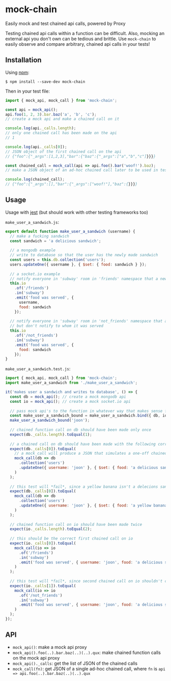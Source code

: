 # mock-chain
Easily mock and test chained api calls, powered by Proxy

Testing chained api calls within a function can be difficult. Also, mocking an external api you don't own can be tedious and brittle. Use `mock-chain` to easily observe and compare arbitrary, chained api calls in your tests!

## Installation
Using [npm](https://www.npmjs.com/):
```
$ npm install --save-dev mock-chain
```
Then in your test file:
```js
import { mock_api, mock_call } from 'mock-chain';

const api = mock_api();
api.foo(1, 2, 3).bar.baz('a', 'b', 'c');
// create a mock api and make a chained call on it

console.log(api._calls.length);
// only one chained call has been made on the api
// 1

console.log(api._calls[0]);
// JSON object of the first chained call on the api
// {"foo":{"_args":[1,2,3],"bar":{"baz":{"_args":["a","b","c"]}}}}

const chained_call = mock_call(api => api.foo().bar('woof!').baz);
// make a JSON object of an ad-hoc chained call later to be used in test

console.log(chained_call);
// {"foo":{"_args":[],"bar":{"_args":["woof!"],"baz":{}}}}
```

## Usage
Usage with [jest](https://facebook.github.io/jest/) (but should work with other testing frameworks too)

`make_user_a_sandwich.js`:
```js
export default function make_user_a_sandwich (username) {
  // make a fucking sandwich
  const sandwich = 'a delicious sandwich';
  
  // a mongodb example
  // write to database so that the user has the newly made sandwich
  const users = this.db.collection('users');
  users.updateOne({ username }, { $set: { food: sandwich } });
  
  // a socket.io example
  // notify everyone in 'subway' room in 'friends' namespace that a new sandwich was served to user
  this.io
    .of('/friends')
    .in('subway')
    .emit('food was served', {
      username,
      food: sandwich
    });
    
  // notify everyone in 'subway' room in 'not_friends' namespace that a new sandwich was served,
  // but don't notify to whom it was served
  this.io
    .of('/not_friends')
    .in('subway')
    .emit('food was served', {
      food: sandwich
    });
}
```
`make_user_a_sandwich.test.js`:
```js
import { mock_api, mock_call } from 'mock-chain';
import make_user_a_sandwich from './make_user_a_sandwich';

it('makes user a sandwich and writes to database', () => {
  const db = mock_api(); // create a mock mongodb api
  const io = mock_api(); // create a mock socket.io api
  
  // pass mock api's to the function in whatever way that makes sense for your case
  const make_user_a_sandwich_bound = make_user_a_sandwich.bind({ db, io });
  make_user_a_sandwich_bound('joon');
  
  // chained function call on db should have been made only once
  expect(db._calls.length).toEqual(1);
  
  // a chained call on db should have been made with the following correct arguments
  expect(db._calls[0]).toEqual(
    // a mock_call will produce a JSON that simulates a one-off chained call
    mock_call(db => db
      .collection('users')
      .updateOne({ username: 'joon' }, { $set: { food: 'a delicious sandwich' } })
    )
  );
  
  // this test will *fail*, since a yellow banana isn't a delecions sandwich
  expect(db._calls[0]).toEqual(
    mock_call(db => db
      .collection('users')
      .updateOne({ username: 'joon' }, { $set: { food: 'a yellow banana' } })
    )
  );
  
  // chained function call on io should have been made twice
  expect(io._calls.length).toEqual(2);
  
  // this should be the correct first chained call on io
  expect(io._calls[0]).toEqual(
    mock_call(io => io
      .of('/friends')
      .in('subway')
      .emit('food was served', { username: 'joon', food: 'a delicious sandwich'})
    )
  );
  
  // this test will *fail*, since second chained call on io shouldn't contain username
  expect(io._calls[1]).toEqual(
    mock_call(io => io
      .of('/not_friends')
      .in('subway')
      .emit('food was served', { username: 'joon', food: 'a delicious sandwich'})
    )
  );
});
```
## API
- `mock_api()`: make a mock api proxy
- `mock_api().foo(..).bar.baz(..)(..).qux`: make chained function calls on the mock api proxy
- `mock_api()._calls`: get the list of JSON of the chained calls
- `mock_call(fn)`: get JSON of a single ad-hoc chained call, where `fn` is `api => api.foo(..).bar.baz(..)(..).qux`
